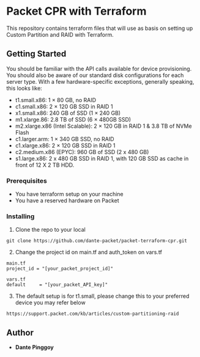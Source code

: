 # Packet CPR with Terraform

This repository contains terraform files that will use as basis on setting up Custom Partition and RAID with Terraform.

## Getting Started

You should be familiar with the API calls available for device provisioning. 
You should also be aware of our standard disk configurations for each server type.  With a few hardware-specific exceptions, generally speaking, this looks like:

* t1.small.x86:    1 × 80 GB, no RAID
* c1.small.x86:   2 × 120 GB SSD in RAID 1
* x1.small.x86:   240 GB of SSD (1 × 240 GB)
* m1.xlarge.86: 2.8 TB of SSD (6 × 480GB SSD)
* m2.xlarge.x86 (Intel Scalable): 2 × 120 GB in RAID 1 & 3.8 TB of NVMe Flash 
* c1.larger.arm: 1 × 340 GB SSD, no RAID
* c1.xlarge.x86:  2 × 120 GB SSD in RAID 1
* c2.medium.x86 (EPYC): 960 GB of SSD (2 x 480 GB)
* s1.large.x86:  2 x 480 GB SSD in RAID 1, with 120 GB SSD as cache in front of 12 X 2 TB HDD. 

### Prerequisites

* You have terraform setup on your machine
* You have a reserved hardware on Packet

### Installing

1. Clone the repo to your local

```
git clone https://github.com/dante-packet/packet-terraform-cpr.git
```

2. Change the project id on main.tf and auth_token on vars.tf

```
main.tf
project_id = "[your_packet_project_id]"

vars.tf
default     = "[your_packet_API_key]"
```
3. The default setup is for t1.small, please change this to your preferred device you may refer below

```
https://support.packet.com/kb/articles/custom-partitioning-raid
```

## Author

* **Dante Pinggoy** 

